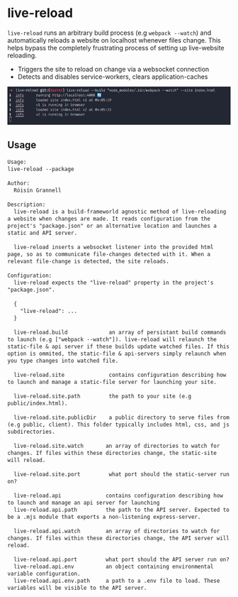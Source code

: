 # live-reload

`live-reload` runs an arbitrary build process (e.g `webpack --watch`) and automatically reloads a website on localhost whenever files change. This helps bypass the completely frustrating process of setting up live-website reloading.

- Triggers the site to reload on change via a websocket connection
- Detects and disables service-workers, clears application-caches

![example image](example.png)

## Usage

```
Usage:
live-reload --package

Author:
  Róisín Grannell

Description:
  live-reload is a build-frameworld agnostic method of live-reloading a website when changes are made. It reads configuration from the project's "package.json" or an alternative location and launches a static and API server.
  
  live-reload inserts a websocket listener into the provided html page, so as to communicate file-changes detected with it. When a relevant file-change is detected, the site reloads.

Configuration:
  live-reload expects the "live-reload" property in the project's "package.json".

  {
    "live-reload": ...
  }

  live-reload.build             an array of persistant build commands to launch (e.g ["webpack --watch"]). live-reload will relaunch the static-file & api server if these builds update watched files. If this option is ommited, the static-file & api-servers simply relaunch when you type changes into watched file.

  live-reload.site              contains configuration describing how to launch and manage a static-file server for launching your site.

  live-reload.site.path         the path to your site (e.g public/index.html).

  live-reload.site.publicDir    a public directory to serve files from (e.g public, client). This folder typically includes html, css, and js subdirectories.

  live-reload.site.watch       an array of directories to watch for changes. If files within these directories change, the static-site will reload.

  live-reload.site.port         what port should the static-server run on?

  live-reload.api              contains configuration describing how to launch and manage an api server for launching
  live-reload.api.path         the path to the API server. Expected to be a .mjs module that exports a non-listening express-server.

  live-reload.api.watch        an array of directories to watch for changes. If files within these directories change, the API server will reload.

  live-reload.api.port         what port should the API server run on?
  live-reload.api.env          an object containing environmental variable configuration.
  live-reload.api.env.path     a path to a .env file to load. These variables will be visible to the API server.
```
